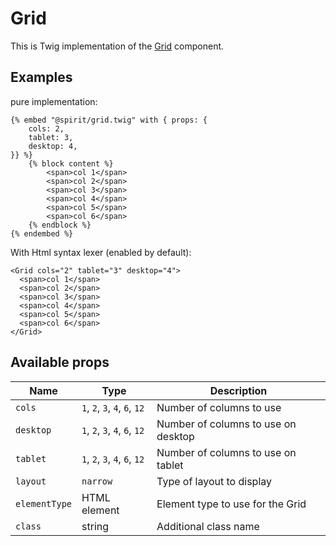 # Grid

This is Twig implementation of the [Grid] component.

## Examples
pure implementation:
```twig
{% embed "@spirit/grid.twig" with { props: {
    cols: 2,
    tablet: 3,
    desktop: 4,
}} %}
    {% block content %}
        <span>col 1</span>
        <span>col 2</span>
        <span>col 3</span>
        <span>col 4</span>
        <span>col 5</span>
        <span>col 6</span>
    {% endblock %}
{% endembed %}
```

With Html syntax lexer (enabled by default):
```twig
<Grid cols="2" tablet="3" desktop="4">
  <span>col 1</span>
  <span>col 2</span>
  <span>col 3</span>
  <span>col 4</span>
  <span>col 5</span>
  <span>col 6</span>
</Grid>
```

## Available props

| Name          | Type                          | Description                          |
|---------------|-------------------------------|--------------------------------------|
| `cols`        | `1`, `2`, `3`, `4`, `6`, `12` | Number of columns to use             |
| `desktop`     | `1`, `2`, `3`, `4`, `6`, `12` | Number of columns to use on desktop  |
| `tablet`      | `1`, `2`, `3`, `4`, `6`, `12` | Number of columns to use on tablet   |
| `layout`      | `narrow`                      | Type of layout to display            |
| `elementType` | HTML element                  | Element type to use for the Grid     |
| `class`       | string                        | Additional class name                |

[Grid]: https://github.com/lmc-eu/spirit-design-system/tree/main/packages/web/src/components/Grid